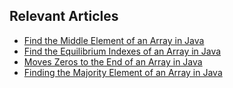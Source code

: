 ## Relevant Articles
- [Find the Middle Element of an Array in Java](https://www.baeldung.com/java-array-middle-item)
- [Find the Equilibrium Indexes of an Array in Java](https://www.baeldung.com/java-equilibrium-index-array)
- [Moves Zeros to the End of an Array in Java](https://www.baeldung.com/java-array-sort-move-zeros-end)
- [Finding the Majority Element of an Array in Java](https://www.baeldung.com/java-array-find-majority-element)
